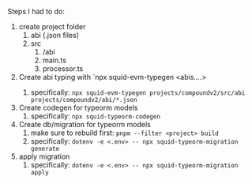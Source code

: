 Steps I had to do:

1. create project folder
   1. abi (.json files)
   2. src
      1. /abi
      2. main.ts
      3. processor.ts
2. Create abi typing with `npx squid-evm-typegen <dest> <abis....>
   1. specifically: `npx squid-evm-typegen projects/compoundv2/src/abi projects/compoundv2/abi/*.json`
3. Create codegen for typeorm models
   1. specifically: `npx squid-typeorm-codegen`
4. Create db/migration for typeorm models
   1. make sure to rebuild first: `pnpm --filter <project> build`
   1. specifically: `dotenv -e <.env> -- npx squid-typeorm-migration generate`
5. apply migration
   1. specifically: `dotenv -e <.env> -- npx squid-typeorm-migration apply`

